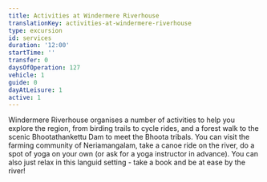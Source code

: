 ```yaml
---
title: Activities at Windermere Riverhouse
translationKey: activities-at-windermere-riverhouse
type: excursion
id: services
duration: '12:00'
startTime: ''
transfer: 0
daysOfOperation: 127
vehicle: 1
guide: 0
dayAtLeisure: 1
active: 1
---
```

Windermere Riverhouse organises a number of activities to help you explore the region, from birding trails to cycle rides, and a forest walk to the scenic Bhootathankettu Dam to meet the Bhoota tribals. You can visit the farming community of Neriamangalam, take a canoe ride on the river, do a spot of yoga on your own (or ask for a yoga instructor in advance). You can also just relax in this languid setting - take a book and be at ease by the river!  